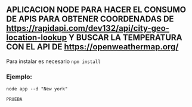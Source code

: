 ## APLICACION NODE PARA HACER EL CONSUMO DE APIS PARA OBTENER COORDENADAS DE https://rapidapi.com/dev132/api/city-geo-location-lookup Y BUSCAR LA TEMPERATURA CON EL API DE https://openweathermap.org/

Para instalar es necesario ```npm install``` 

### Ejemplo: 
 ```node app --d "New york"```

```PRUEBA```
